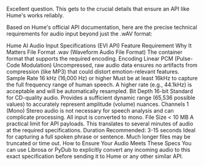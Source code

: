 Excellent question. This gets to the crucial details that ensure an API like Hume's works reliably.

Based on Hume's official API documentation, here are the precise technical requirements for audio input beyond just the .wAV format:

Hume AI Audio Input Specifications (EVI API)
Feature	Requirement	Why It Matters
File Format	.wav (Waveform Audio File Format)	The container format that supports the required encoding.
Encoding	Linear PCM (Pulse-Code Modulation)	Uncompressed, raw audio data ensures no artifacts from compression (like MP3) that could distort emotion-relevant features.
Sample Rate	16 kHz (16,000 Hz) or higher	Must be at least 16kHz to capture the full frequency range of human speech. A higher rate (e.g., 44.1kHz) is acceptable and will be automatically resampled.
Bit Depth	16-bit	Standard for CD-quality audio. Provides a sufficient dynamic range (65,536 possible values) to accurately represent amplitude (volume) nuances.
Channels	1 (Mono)	Stereo audio is not necessary for speech analysis and can complicate processing. All input is converted to mono.
File Size	< 10 MB	A practical limit for API payloads. This translates to several minutes of audio at the required specifications.
Duration	Recommended: 3-15 seconds	Ideal for capturing a full spoken phrase or sentence. Much longer files may be truncated or time out.
How to Ensure Your Audio Meets These Specs
You can use Librosa or PyDub to explicitly convert any incoming audio to this exact specification before sending it to Hume or any other similar API.